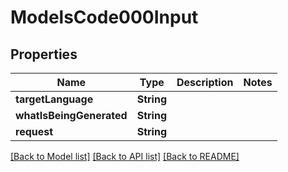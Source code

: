 # ModelsCode000Input

## Properties
Name | Type | Description | Notes
------------ | ------------- | ------------- | -------------
**targetLanguage** | **String** |  | 
**whatIsBeingGenerated** | **String** |  | 
**request** | **String** |  | 

[[Back to Model list]](../README.md#documentation-for-models) [[Back to API list]](../README.md#documentation-for-api-endpoints) [[Back to README]](../README.md)


